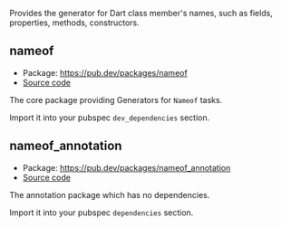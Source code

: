 Provides the generator for  Dart class member's names, such as fields, properties, methods, constructors.

## nameof 

- Package: <https://pub.dev/packages/nameof>
- [Source code](https://github.com/flankb/nameof)

The core package providing Generators for `Nameof` tasks.

Import it into your pubspec `dev_dependencies` section.

## nameof_annotation

- Package: <https://pub.dev/packages/nameof_annotation>
- [Source code](https://github.com/flankb/nameof)

The annotation package which has no dependencies.

Import it into your pubspec `dependencies` section.